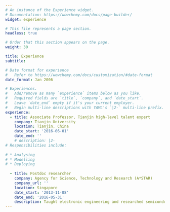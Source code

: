 ```yaml
---
# An instance of the Experience widget.
# Documentation: https://wowchemy.com/docs/page-builder/
widget: experience

# This file represents a page section.
headless: true

# Order that this section appears on the page.
weight: 30

title: Experience
subtitle:

# Date format for experience
#   Refer to https://wowchemy.com/docs/customization/#date-format
date_format: Jan 2006

# Experiences.
#   Add/remove as many `experience` items below as you like.
#   Required fields are `title`, `company`, and `date_start`.
#   Leave `date_end` empty if it's your current employer.
#   Begin multi-line descriptions with YAML's `|2-` multi-line prefix.
experience:
  - title: Associate Professor, Tianjin high-level talent expert
    company: Tianjin University
    location: Tianjin, China
    date_start: '2016-06-01'
    date_end: ''
    # description: |2-
# Responsibilities include:
        
# * Analysing
# * Modelling
# * Deploying
        
  - title: Postdoc researcher
    company: Agency for Science, Technology and Research (A*STAR)
    company_url: ''
    location: Singapore
    date_start: '2013-11-08'
    date_end: '2016-05-31'
    description: Taught electronic engineering and researched semiconductor physics.
---
```

